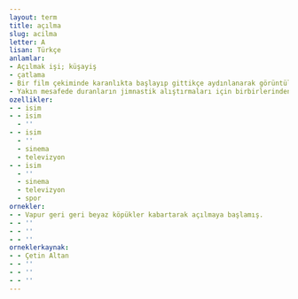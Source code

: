 ```yaml
---
layout: term
title: açılma
slug: acilma
letter: A
lisan: Türkçe
anlamlar:
- Açılmak işi; küşayiş
- çatlama
- Bir film çekiminde karanlıkta başlayıp gittikçe aydınlanarak görüntülerin belirmesine dayanan noktalama
- Yakın mesafede duranların jimnastik alıştırmaları için birbirlerinden uzaklaşmaları
ozellikler:
- - isim
- - isim
  - ''
- - isim
  - ''
  - sinema
  - televizyon
- - isim
  - ''
  - sinema
  - televizyon
  - spor
ornekler:
- - Vapur geri geri beyaz köpükler kabartarak açılmaya başlamış.
- - ''
- - ''
- - ''
orneklerkaynak:
- - Çetin Altan
- - ''
- - ''
- - ''
---
```


